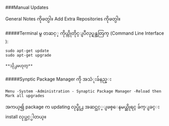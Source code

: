 ###Manual Updates

General Notes ကိုဖတ္ပါ။
Add Extra Repositories ကိုဖတ္ပါ။

#####Terminal မွ တဆင့္ ကိုယ္ကိုတိုင္ျပဳလုပ္ရန္အတြက္ (Command Line Interface ):

	sudo apt-get update
	sudo apt-get upgrade

	**သို႕မဟုတ္**

#####Synptic Package Manager ကို အသံုးခ်နည္း

	Menu -System -Administration - Synaptic Package Manager -Reload then Mark all upgrades

အကယ္၍ package က updating လုပ္ဖို႕ အဆင္သင့္ျဖစ္ေနမယ္ဆိုရင္ ခ်က္ျခင္း install လုပ္သင့္ပါတယ္။

